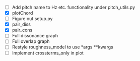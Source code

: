 - [ ] Add pitch name to Hz etc. functionality under pitch_utils.py
- [x] plotChord
- [ ] Figure out setup.py
- [x] pair_diss
- [x] pair_cons
- [ ] Full dissonance graph
- [ ] Full overlap graph
- [ ] Restyle roughness_model to use \*args \*\*kwargs
- [ ] Implement crossterms_only in plot
